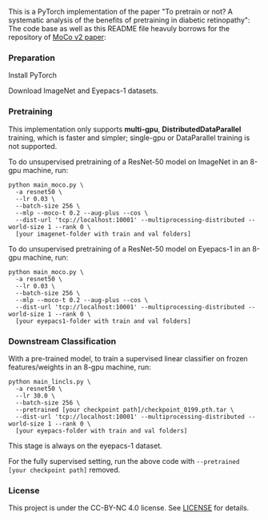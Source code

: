 This is a PyTorch implementation of the paper "To pretrain or not? A systematic analysis of the benefits of pretraining in diabetic retinopathy":
The code base as well as this README file heavuly borrows for the repository of [MoCo v2 paper](https://arxiv.org/abs/2003.04297):

### Preparation

Install PyTorch 

Download ImageNet and Eyepacs-1 datasets. 

### Pretraining

This implementation only supports **multi-gpu**, **DistributedDataParallel** training, which is faster and simpler; single-gpu or DataParallel training is not supported.

To do unsupervised pretraining of a ResNet-50 model on ImageNet in an 8-gpu machine, run:
```
python main_moco.py \
  -a resnet50 \
  --lr 0.03 \
  --batch-size 256 \
  --mlp --moco-t 0.2 --aug-plus --cos \
  --dist-url 'tcp://localhost:10001' --multiprocessing-distributed --world-size 1 --rank 0 \
  [your imagenet-folder with train and val folders]
```

To do unsupervised pretraining of a ResNet-50 model on Eyepacs-1 in an 8-gpu machine, run:
```
python main_moco.py \
  -a resnet50 \
  --lr 0.03 \
  --batch-size 256 \
  --mlp --moco-t 0.2 --aug-plus --cos \
  --dist-url 'tcp://localhost:10001' --multiprocessing-distributed --world-size 1 --rank 0 \
  [your eyepacs1-folder with train and val folders]
```

### Downstream Classification

With a pre-trained model, to train a supervised linear classifier on frozen features/weights in an 8-gpu machine, run:
```
python main_lincls.py \
  -a resnet50 \
  --lr 30.0 \
  --batch-size 256 \
  --pretrained [your checkpoint path]/checkpoint_0199.pth.tar \
  --dist-url 'tcp://localhost:10001' --multiprocessing-distributed --world-size 1 --rank 0 \
  [your eyepacs-folder with train and val folders]
```
This stage is always on the eyepacs-1 dataset. 

For the fully supervised setting, run the above code with `--pretrained [your checkpoint path]` removed. 


### License

This project is under the CC-BY-NC 4.0 license. See [LICENSE](LICENSE) for details.
